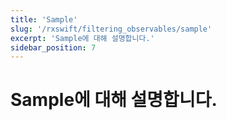 ```yaml
---
title: 'Sample'
slug: '/rxswift/filtering_observables/sample'
excerpt: 'Sample에 대해 설명합니다.'
sidebar_position: 7
---
```


# Sample에 대해 설명합니다.